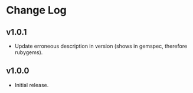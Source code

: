 # Change Log

## v1.0.1
- Update erroneous description in version (shows in gemspec, therefore rubygems).

## v1.0.0
- Initial release.
